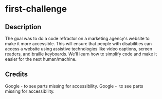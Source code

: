 # first-challenge

## Description

The goal was to do a code refractor on a marketing agency's website to make it more accessible. This will ensure that people with disabilities can access a website using assistive technologies like video captions, screen readers, and braille keyboards. We'll learn how to simplify code and make it easier for the next human/machine.

## Credits

Google - <a> to see parts missing for accessibility. 
Google - <img> to see parts missing for accessibility.

